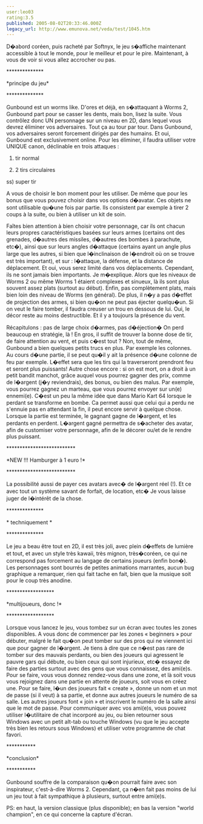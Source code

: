 ```yaml
---
user:leo03
rating:3.5
published: 2005-08-02T20:33:46.000Z
legacy_url: http://www.emunova.net/veda/test/1045.htm
---
```

D�abord coréen, puis racheté par Softnyx, le jeu s�affiche maintenant accessible à tout le monde, pour le meilleur et pour le pire. Maintenant, à vous de voir si vous allez accrocher ou pas.  

  

\*\*\*\*\*\*\*\*\*\*\*\*\*\*  

\*principe du jeu\*  

\*\*\*\*\*\*\*\*\*\*\*\*\*\*  

Gunbound est un worms like. D'ores et déjà, en s�attaquant à Worms 2, Gunbound part pour se casser les dents, mais bon, lisez la suite. Vous contrôlez donc UN personnage sur un niveau en 2D, dans lequel vous devrez éliminer vos adversaires. Tout ça au tour par tour. Dans Gunbound, vos adversaires seront forcement dirigés par des humains. Et oui, Gunbound est exclusivement online. Pour les éliminer, il faudra utiliser votre UNIQUE canon, déclinable en trois attaques :  

1) tir normal  

2) 2 tirs circulaires  

ss) super tir  

  

A vous de choisir le bon moment pour les utiliser. De même que pour les bonus que vous pouvez choisir dans vos options d�avatar. Ces objets ne sont utilisable qu�une fois par partie. Ils consistent par exemple à tirer 2 coups à la suite, ou bien à utiliser un kit de soin.  

  

Faîtes bien attention à bien choisir votre personnage, car ils ont chacun leurs propres caractéristiques basées sur leurs armes (certains ont des grenades, d�autres des missiles, d�autres des bombes à parachute, etc�), ainsi que sur leurs angles d�attaque (certains ayant un angle plus large que les autres, si bien que l�inclinaison de l�endroit où on se trouve est très important), et sur : l�attaque, la défense, et la distance de déplacement. Et oui, vous serez limité dans vos déplacements. Cependant, ils ne sont jamais bien importants. Je m�explique. Alors que les niveaux de Worms 2 ou même Worms 1 étaient complexes et sinueux, là ils sont plus souvent assez plats (surtout au début). Enfin, pas complètement plats, mais bien loin des niveau de Worms (en général). De plus, il n�y a pas d�effet de projection des armes, si bien qu�on ne peut pas éjecter quelqu�un. Si on veut le faire tomber, il faudra creuser un trou en dessous de lui. Oui, le décor reste au moins destructible. Et il y a toujours la présence du vent.  

  

Récapitulons : pas de large choix d�armes, pas d�éjection� On perd beaucoup en stratégie, là ! En gros, il suffit de trouver la bonne dose de tir, de faire attention au vent, et puis c�est tout ? Non, tout de même, Gunbound a bien quelques petits trucs en plus. Par exemple les colonnes. Au cours d�une partie, il se peut qu�il y ait la présence d�une colonne de feu par exemple. L�effet sera que les tirs qui la traverseront prendront feu et seront plus puissants! Autre chose encore : si on est mort, on a droit à un petit bandit manchot, grâce auquel vous pourrez gagner des prix, comme de l�argent (j�y reviendrais), des bonus, ou bien des malus. Par exemple, vous pourrez gagnez un marteau, que vous pourrez envoyer sur un(e) ennemi(e). C�est un peu la même idée que dans Mario Kart 64 lorsque le perdant se transforme en bombe. Ca permet aussi que celui qui a perdu ne s'ennuie pas en attendant la fin, il peut encore servir à quelque chose. Lorsque la partie est terminée, le gagnant gagne de l�argent, et les perdants en perdent. L�argent gagné permettra de s�acheter des avatar, afin de customiser votre personnage, afin de le décorer ou/et de le rendre plus puissant.  

  

\*\*\*\*\*\*\*\*\*\*\*\*\*\*\*\*\*\*\*\*\*\*\*\*\*\*  

\*NEW !!! Hamburger à 1 euro !\*  

\*\*\*\*\*\*\*\*\*\*\*\*\*\*\*\*\*\*\*\*\*\*\*\*\*\*  

La possibilité aussi de payer ces avatars avec� de l�argent réel (!). Et ce avec tout un système savant de forfait, de location, etc� Je vous laisse juger de l�intérêt de la chose.  

  

\*\*\*\*\*\*\*\*\*\*\*\*\*\*  

\* techniquement \*  

\*\*\*\*\*\*\*\*\*\*\*\*\*\*  

Le jeu a beau être tout en 2D, il est très joli, avec plein d�effets de lumière et tout, et avec un style très kawaii, très mignon, très�coréen, ce qui ne correspond pas forcement au langage de certains joueurs (enfin bon�). Les personnages sont bourrés de petites animations marrantes, aucun bug graphique a remarquer, rien qui fait tache en fait, bien que la musique soit pour le coup très anodine.  

  

\*\*\*\*\*\*\*\*\*\*\*\*\*\*\*\*\*\*  

\*multijoueurs, donc !\*  

\*\*\*\*\*\*\*\*\*\*\*\*\*\*\*\*\*\*  

Lorsque vous lancez le jeu, vous tombez sur un écran avec toutes les zones disponibles. A vous donc de commencer par les zones « beginners » pour débuter, malgré le fait qu�on peut tomber sur des pros qui ne viennent ici que pour gagner de l�argent. Je tiens à dire que ce n�est pas rare de tomber sur des mauvais perdants, ou bien des joueurs qui agressent le pauvre gars qui débute, ou bien ceux qui sont injurieux, etc� essayez de faire des parties surtout avec des gens que vous connaissez, des ami(e)s. Pour se faire, vous vous donnez rendez-vous dans une zone, et là soit vous vous rejoignez dans une partie en attente de joueurs, soit vous en créez une. Pour se faire, l�un des joueurs fait « create », donne un nom et un mot de passe (si il veut) à sa partie, et donne aux autres joueurs le numéro de sa salle. Les autres joueurs font « join » et inscrivent le numéro de la salle ainsi que le mot de passe. Pour communiquer avec vos ami(e)s, vous pouvez utiliser l�utilitaire de chat incorporé au jeu, ou bien retourner sous Windows avec un petit alt-tab ou touche Windows (vu que le jeu accepte très bien les retours sous Windows) et utiliser votre programme de chat favori.  

  

\*\*\*\*\*\*\*\*\*\*\*  

\*conclusion\*  

\*\*\*\*\*\*\*\*\*\*\*  

Gunbound souffre de la comparaison qu�on pourrait faire avec son inspirateur, c'est-à-dire Worms 2\. Cependant, ça n�en fait pas moins de lui un jeu tout à fait sympathique à plusieurs, surtout entre ami(e)s.  

  

PS: en haut, la version classique (plus disponible); en bas la version "world champion", en ce qui concerne la capture d'écran.